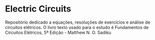 # Electric Circuits
Repositório dedicado a equações, resoluções de exercícios e análise de circuitos elétricos. O livro texto usado para o estudo é Fundamentos de Circuitos Elétricos, 5ª Edição - Matthew N. O. Sadiku
